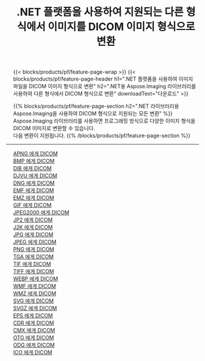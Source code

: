 ﻿---
title: .NET 플랫폼을 사용하여 지원되는 다른 형식에서 이미지를 DICOM 이미지 형식으로 변환 
weight: 3920
url: /ko/net/conversion/to/dicom 
lang: ko
langdirlevel: 2
locales: zh-hans,ja,it,ru,de,es,fr,nl,id,lt,pl,pt,vi,tr,ko,zh-hant,ar,hi,th,sv,cs,uk,he
description: .NET 라이브러리용 Aspose.Imaging을 사용하면 지원되는 다른 이미지 형식에서 DICOM로 쉽게 변환할 수 있습니다.
---

{{< blocks/products/pf/feature-page-wrap >}}
{{< blocks/products/pf/feature-page-header h1=".NET 플랫폼을 사용하여 이미지 파일을 DICOM 이미지 형식으로 변환" h2=".NET용 Aspose.Imaging 라이브러리를 사용하여 다른 형식에서 DICOM 형식으로 변환" downloadText="다운로드" >}}


{{% blocks/products/pf/feature-page-section  h2=".NET 라이브러리용 Aspose.Imaging을 사용하여 DICOM 형식으로 지원되는 모든 변환" %}}
Aspose.Imaging 라이브러리를 사용하면 프로그래밍 방식으로 다양한 이미지 형식을 DICOM 이미지로 변환할 수 있습니다.
<br/>
다음 변환이 지원됩니다.
{{% /blocks/products/pf/feature-page-section %}}
<div class="container-fluid productfamilypage bg-gray">
    <div class="convertypes bg-gray agp-content section">
        <div class="container">
		<hr style="margin-left:-20px;"/>
		<div class="row other-converters">
		    <div class='col-md-2 other-converter remove-lp remove-rp'><a href="/imaging/ko/net/conversion/apng-to-dicom" >APNG 에게 DICOM</a></div>
<div class='col-md-2 other-converter remove-lp remove-rp'><a href="/imaging/ko/net/conversion/bmp-to-dicom" >BMP 에게 DICOM</a></div>
<div class='col-md-2 other-converter remove-lp remove-rp'><a href="/imaging/ko/net/conversion/dib-to-dicom" >DIB 에게 DICOM</a></div>
<div class='col-md-2 other-converter remove-lp remove-rp'><a href="/imaging/ko/net/conversion/djvu-to-dicom" >DJVU 에게 DICOM</a></div>
<div class='col-md-2 other-converter remove-lp remove-rp'><a href="/imaging/ko/net/conversion/dng-to-dicom" >DNG 에게 DICOM</a></div>
<div class='col-md-2 other-converter remove-lp remove-rp'><a href="/imaging/ko/net/conversion/emf-to-dicom" >EMF 에게 DICOM</a></div>
<div class='col-md-2 other-converter remove-lp remove-rp'><a href="/imaging/ko/net/conversion/emz-to-dicom" >EMZ 에게 DICOM</a></div>
<div class='col-md-2 other-converter remove-lp remove-rp'><a href="/imaging/ko/net/conversion/gif-to-dicom" >GIF 에게 DICOM</a></div>
<div class='col-md-2 other-converter remove-lp remove-rp'><a href="/imaging/ko/net/conversion/jpeg2000-to-dicom" >JPEG2000 에게 DICOM</a></div>
<div class='col-md-2 other-converter remove-lp remove-rp'><a href="/imaging/ko/net/conversion/jp2-to-dicom" >JP2 에게 DICOM</a></div>
<div class='col-md-2 other-converter remove-lp remove-rp'><a href="/imaging/ko/net/conversion/j2k-to-dicom" >J2K 에게 DICOM</a></div>
<div class='col-md-2 other-converter remove-lp remove-rp'><a href="/imaging/ko/net/conversion/jpg-to-dicom" >JPG 에게 DICOM</a></div>
<div class='col-md-2 other-converter remove-lp remove-rp'><a href="/imaging/ko/net/conversion/jpeg-to-dicom" >JPEG 에게 DICOM</a></div>
<div class='col-md-2 other-converter remove-lp remove-rp'><a href="/imaging/ko/net/conversion/png-to-dicom" >PNG 에게 DICOM</a></div>
<div class='col-md-2 other-converter remove-lp remove-rp'><a href="/imaging/ko/net/conversion/tga-to-dicom" >TGA 에게 DICOM</a></div>
<div class='col-md-2 other-converter remove-lp remove-rp'><a href="/imaging/ko/net/conversion/tif-to-dicom" >TIF 에게 DICOM</a></div>
<div class='col-md-2 other-converter remove-lp remove-rp'><a href="/imaging/ko/net/conversion/tiff-to-dicom" >TIFF 에게 DICOM</a></div>
<div class='col-md-2 other-converter remove-lp remove-rp'><a href="/imaging/ko/net/conversion/webp-to-dicom" >WEBP 에게 DICOM</a></div>
<div class='col-md-2 other-converter remove-lp remove-rp'><a href="/imaging/ko/net/conversion/wmf-to-dicom" >WMF 에게 DICOM</a></div>
<div class='col-md-2 other-converter remove-lp remove-rp'><a href="/imaging/ko/net/conversion/wmz-to-dicom" >WMZ 에게 DICOM</a></div>
<div class='col-md-2 other-converter remove-lp remove-rp'><a href="/imaging/ko/net/conversion/svg-to-dicom" >SVG 에게 DICOM</a></div>
<div class='col-md-2 other-converter remove-lp remove-rp'><a href="/imaging/ko/net/conversion/svgz-to-dicom" >SVGZ 에게 DICOM</a></div>
<div class='col-md-2 other-converter remove-lp remove-rp'><a href="/imaging/ko/net/conversion/eps-to-dicom" >EPS 에게 DICOM</a></div>
<div class='col-md-2 other-converter remove-lp remove-rp'><a href="/imaging/ko/net/conversion/cdr-to-dicom" >CDR 에게 DICOM</a></div>
<div class='col-md-2 other-converter remove-lp remove-rp'><a href="/imaging/ko/net/conversion/cmx-to-dicom" >CMX 에게 DICOM</a></div>
<div class='col-md-2 other-converter remove-lp remove-rp'><a href="/imaging/ko/net/conversion/otg-to-dicom" >OTG 에게 DICOM</a></div>
<div class='col-md-2 other-converter remove-lp remove-rp'><a href="/imaging/ko/net/conversion/odg-to-dicom" >ODG 에게 DICOM</a></div>
<div class='col-md-2 other-converter remove-lp remove-rp'><a href="/imaging/ko/net/conversion/ico-to-dicom" >ICO 에게 DICOM</a></div>
                </div>
        </div>
    </div>
</div>
<br/>

